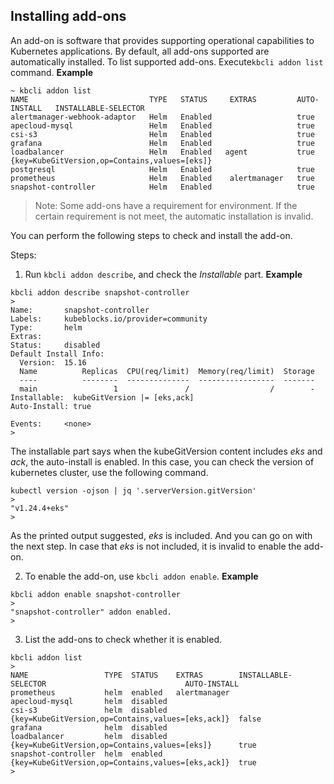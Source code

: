 ## Installing add-ons
An add-on is software that provides supporting operational capabilities to Kubernetes applications.
By default, all add-ons supported are automatically installed.
To list supported add-ons. Execute```kbcli addon list ```command.
**Example**
```
~ kbcli addon list
NAME                           TYPE   STATUS     EXTRAS         AUTO-INSTALL   INSTALLABLE-SELECTOR
alertmanager-webhook-adaptor   Helm   Enabled                   true
apecloud-mysql                 Helm   Enabled                   true
csi-s3                         Helm   Enabled                   true
grafana                        Helm   Enabled                   true
loadbalancer                   Helm   Enabled   agent           true          {key=KubeGitVersion,op=Contains,values=[eks]}
postgresql                     Helm   Enabled                   true
prometheus                     Helm   Enabled    alertmanager   true
snapshot-controller            Helm   Enabled                   true
```
> Note: Some add-ons have a requirement for environment. 
If the certain requirement is not meet, the automatic installation is invalid.

You can perform the following steps to check and install the add-on.

Steps:
1. Run ```kbcli addon describe```, and check the *Installable* part.
**Example**
```
kbcli addon describe snapshot-controller
>
Name:       snapshot-controller
Labels:     kubeblocks.io/provider=community
Type:       helm
Extras:     
Status:     disabled
Default Install Info:
  Version:  15.16
  Name          Replicas  CPU(req/limit)  Memory(req/limit)  Storage
  ----          --------  --------------  -----------------  -------
  main                 1               /                  /        -
Installable:  kubeGitVersion |= [eks,ack]
Auto-Install: true

Events:     <none>
>
```
The installable part says when the kubeGitVersion content includes *eks* and *ack*, the auto-install is enabled.
In this case, you can check the version of kubernetes cluster, use the following command.
```
kubectl version -ojson | jq '.serverVersion.gitVersion'
>
"v1.24.4+eks"
>
```
As the printed output suggested, *eks* is included. And you can go on with the next step. In case that *eks* is not included, it is invalid to enable the add-on.

2. To enable the add-on, use ```kbcli addon enable```.
**Example**
```
kbcli addon enable snapshot-controller
>
"snapshot-controller" addon enabled.
>
```
3. List the add-ons to check whether it is enabled.

```
kbcli addon list
>
NAME                 TYPE  STATUS    EXTRAS        INSTALLABLE-SELECTOR                               AUTO-INSTALL
prometheus           helm  enabled   alertmanager  
apecloud-mysql       helm  disabled                
csi-s3               helm  disabled                {key=KubeGitVersion,op=Contains,values=[eks,ack]}  false
grafana              helm  disabled                
loadbalancer         helm  disabled                {key=KubeGitVersion,op=Contains,values=[eks]}      true
snapshot-controller  helm  enabled                 {key=KubeGitVersion,op=Contains,values=[eks,ack]}  true
>
```
